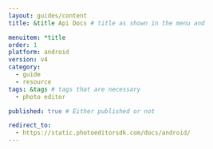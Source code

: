 ```yaml
---
layout: guides/content
title: &title Api Docs # title as shown in the menu and 

menuitem: *title
order: 1
platform: android
version: v4
category: 
  - guide
  - resource
tags: &tags # tags that are necessary
  - photo editor 

published: true # Either published or not 

redirect_to: 
  - https://static.photoeditorsdk.com/docs/android/
---
```

